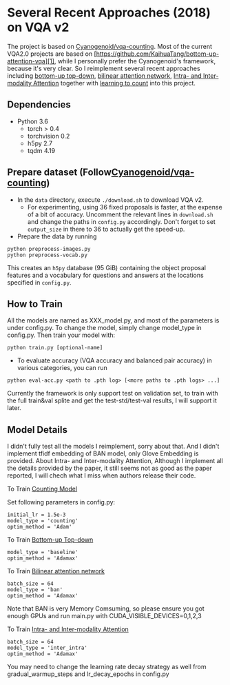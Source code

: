 # Several Recent Approaches (2018) on VQA v2

The project is based on [Cyanogenoid/vqa-counting][0]. Most of the current VQA2.0 projects are based on [https://github.com/KaihuaTang/bottom-up-attention-vqa][1], while I personally prefer the Cyanogenoid's framework, because it's very clear. So I reimplement several recent approaches including [bottom-up top-down][2], [bilinear attention network][3], [Intra- and Inter-modality Attention][4] together with [learning to count][5] into this project.  


## Dependencies

- Python 3.6
  - torch > 0.4
  - torchvision 0.2
  - h5py 2.7
  - tqdm 4.19

## Prepare dataset (Follow[Cyanogenoid/vqa-counting][0])
- In the `data` directory, execute `./download.sh` to download VQA v2.
  - For experimenting, using 36 fixed proposals is faster, at the expense of a bit of accuracy. Uncomment the relevant lines in `download.sh` and change the paths in `config.py` accordingly. Don't forget to set `output_size` in there to 36 to actually get the speed-up.
- Prepare the data by running
```
python preprocess-images.py
python preprocess-vocab.py
```
This creates an `h5py` database (95 GiB) containing the object proposal features and a vocabulary for questions and answers at the locations specified in `config.py`.

## How to Train

All the models are named as XXX_model.py, and most of the parameters is under config.py. To change the model, simply change model_type in config.py. Then train your model with:
```
python train.py [optional-name]
```
- To evaluate accuracy (VQA accuracy and balanced pair accuracy) in various categories, you can run
```
python eval-acc.py <path to .pth log> [<more paths to .pth logs> ...]
```
Currently the framework is only support test on validation set, to train with the full train&val splite and get the test-std/test-val results, I will support it later. 

## Model Details

I didn't fully test all the models I reimplement, sorry about that. And I didn't implement tfidf embedding of BAN model, only Glove Embedding is provided. About Intra- and Inter-modality Attention, Although I implement all the details provided by the paper, it still seems not as good as the paper reported, I will chech what I miss when authors release their code.

To Train [Counting Model][5]

Set following parameters in config.py:
```
initial_lr = 1.5e-3
model_type = 'counting'
optim_method = 'Adam'
```

To Train [Bottom-up Top-down][2]
```
model_type = 'baseline' 
optim_method = 'Adamax' 
```

To Train [Bilinear attention network][3]
```
batch_size = 64
model_type = 'ban' 
optim_method = 'Adamax'
```
Note that BAN is very Memory Comsuming, so please ensure you got enough GPUs and run main.py with CUDA_VISIBLE_DEVICES=0,1,2,3

To Train [Intra- and Inter-modality Attention][4]
```
batch_size = 64
model_type = 'inter_intra' 
optim_method = 'Adamax'
```
You may need to change the learning rate decay strategy as well from gradual_warmup_steps and lr_decay_epochs in config.py 

[0]: https://github.com/Cyanogenoid/vqa-counting
[1]: https://github.com/hengyuan-hu/bottom-up-attention-vqa
[2]: https://arxiv.org/abs/1707.07998
[3]: https://arxiv.org/abs/1805.07932
[4]: https://arxiv.org/abs/1812.05252
[5]: https://arxiv.org/abs/1802.05766
